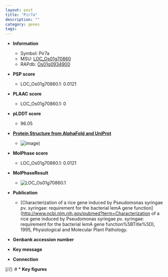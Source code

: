 ```yaml
---
layout: post
title: "Pir7a"
description: ""
category: genes
tags: 
---
```


* **Information**  
    + Symbol: Pir7a  
    + MSU: [LOC_Os01g70860](http://rice.plantbiology.msu.edu/cgi-bin/ORF_infopage.cgi?orf=LOC_Os01g70860)  
    + RAPdb: [Os01g0934900](http://rapdb.dna.affrc.go.jp/viewer/gbrowse_details/irgsp1?name=Os01g0934900)  

* **PSP score**  
    + LOC_Os01g70860.1: 0.0121 

* **PLAAC score**  
    + LOC_Os01g70860.1: 0 

* **pLDDT score**
    + 96.05

* **[Protein Structure from AlphaFold and UniProt](https://www.uniprot.org/uniprotkb/Q0JG98/entry#structure)**
    + ![image](https://ricepsp.github.io/images/Q0/AF-Q0JG98-F1.png))

* **MolPhase score**
    + LOC_Os01g70860.1: 0.0121

* **MolPhaseResult**
    + ![LOC_Os01g70860.1](https://ricepsp.github.io/pictures/LOC_Os01g/LOC_Os01g70860.1.png)

* **Publication**  
    + [Characterization of a rice gene induced by Pseudomonas syringae pv. syringae: requirement for the bacterial lemA gene function](http://www.ncbi.nlm.nih.gov/pubmed?term=Characterization of a rice gene induced by Pseudomonas syringae pv. syringae: requirement for the bacterial lemA gene function%5BTitle%5D), 1995, Physiological and Molecular Plant Pathology.

* **Genbank accession number**  

* **Key message**  

* **Connection**  

[//]: # * **Key figures**  



